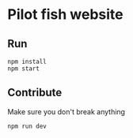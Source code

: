 # Pilot fish website

## Run

    npm install
    npm start

## Contribute

Make sure you don't break anything

    npm run dev
